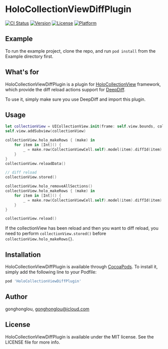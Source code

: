 # HoloCollectionViewDiffPlugin

[![CI Status](https://img.shields.io/travis/HoloFoundation/HoloCollectionViewDiffPlugin.svg?style=flat)](https://travis-ci.org/HoloFoundation/HoloCollectionViewDiffPlugin)
[![Version](https://img.shields.io/cocoapods/v/HoloCollectionViewDiffPlugin.svg?style=flat)](https://cocoapods.org/pods/HoloCollectionViewDiffPlugin)
[![License](https://img.shields.io/cocoapods/l/HoloCollectionViewDiffPlugin.svg?style=flat)](https://cocoapods.org/pods/HoloCollectionViewDiffPlugin)
[![Platform](https://img.shields.io/cocoapods/p/HoloCollectionViewDiffPlugin.svg?style=flat)](https://cocoapods.org/pods/HoloCollectionViewDiffPlugin)

## Example

To run the example project, clone the repo, and run `pod install` from the Example directory first.

## What's for

HoloCollectionViewDiffPlugin is a plugin for [HoloCollectionView](https://github.com/gonghonglou/HoloCollectionView) framework, which provide the diff reload actions support for [DeepDiff](https://github.com/onmyway133/DeepDiff).

To use it, simply make sure you use DeepDiff and import this plugin.

## Usage

```swift
let collectionView = UICollectionView.init(frame: self.view.bounds, collectionViewLayout: flowLayout)
self.view.addSubview(collectionView)

collectionView.holo_makeRows { (make) in
    for item in [Int]() {
        _ = make.row(CollectionViewCell.self).model(item).diffId(item)
    }
}
collectionView.reloadData()

// diff reload
collectionView.stored()

collectionView.holo_removeAllSections()
collectionView.holo_makeRows { (make) in
    for item in [Int]() {
        _ = make.row(CollectionViewCell.self).model(item).diffId(item)
    }
}

collectionView.reload()
```
If the collectionView has been reload and then you want to diff reload, you need to perform `collectionView.stored()` before `collectionView.holo_makeRows{}`.

## Installation

HoloCollectionViewDiffPlugin is available through [CocoaPods](https://cocoapods.org). To install
it, simply add the following line to your Podfile:

```ruby
pod 'HoloCollectionViewDiffPlugin'
```

## Author

gonghonglou, gonghonglou@icloud.com

## License

HoloCollectionViewDiffPlugin is available under the MIT license. See the LICENSE file for more info.
